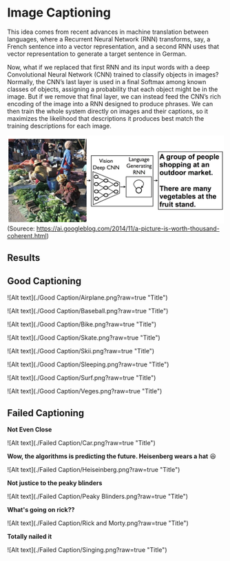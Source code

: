 Image Captioning 
=====================

This idea comes from recent advances in machine translation between languages, where a Recurrent Neural Network (RNN) transforms, say, a French sentence into a vector representation, and a second RNN uses that vector representation to generate a target sentence in German.

Now, what if we replaced that first RNN and its input words with a deep Convolutional Neural Network (CNN) trained to classify objects in images? Normally, the CNN’s last layer is used in a final Softmax among known classes of objects, assigning a probability that each object might be in the image. But if we remove that final layer, we can instead feed the CNN’s rich encoding of the image into a RNN designed to produce phrases. We can then train the whole system directly on images and their captions, so it maximizes the likelihood that descriptions it produces best match the training descriptions for each image.

![Alt text](./Description.png?raw=true "Title")
(Sourece: https://ai.googleblog.com/2014/11/a-picture-is-worth-thousand-coherent.html)

Results
------------

Good Captioning
-----------------------

![Alt text](./Good Caption/Airplane.png?raw=true "Title")

![Alt text](./Good Caption/Baseball.png?raw=true "Title")

![Alt text](./Good Caption/Bike.png?raw=true "Title")

![Alt text](./Good Caption/Skate.png?raw=true "Title")

![Alt text](./Good Caption/Skii.png?raw=true "Title")

![Alt text](./Good Caption/Sleeping.png?raw=true "Title")

![Alt text](./Good Caption/Surf.png?raw=true "Title")

![Alt text](./Good Caption/Veges.png?raw=true "Title")

Failed Captioning
--------------------------
**Not Even Close** 

![Alt text](./Failed Caption/Car.png?raw=true "Title")

**Wow, the algorithms is predicting the future. Heisenberg wears a hat** :laughing:

![Alt text](./Failed Caption/Heiseinberg.png?raw=true "Title")

**Not justice to the peaky blinders**

![Alt text](./Failed Caption/Peaky Blinders.png?raw=true "Title")

**What's going on rick??**

![Alt text](./Failed Caption/Rick and Morty.png?raw=true "Title")

**Totally nailed it**

![Alt text](./Failed Caption/Singing.png?raw=true "Title")



